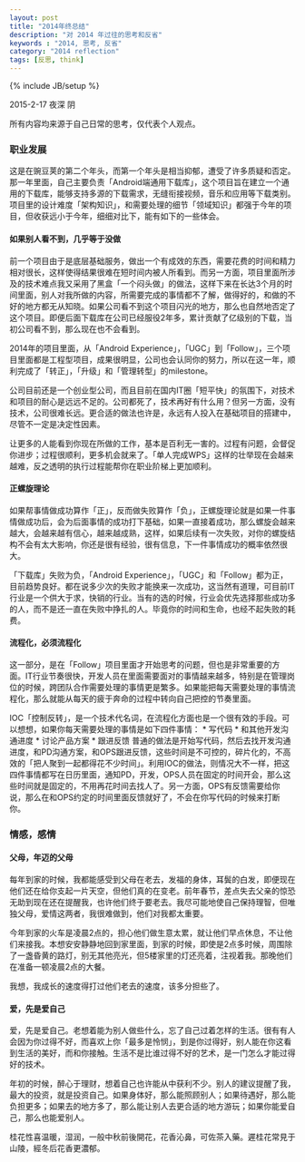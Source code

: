 ```yaml
---
layout: post
title: "2014年终总结"
description: "对 2014 年过往的思考和反省"
keywords : "2014, 思考, 反省"
category: "2014 reflection"
tags: [反思, think]
---
```

{% include JB/setup %}

2015-2-17 夜深 阴

所有内容均来源于自己日常的思考，仅代表个人观点。

### 职业发展
这是在豌豆荚的第二个年头，而第一个年头是相当抑郁，遭受了许多质疑和否定。那一年里面，自己主要负责「Android端通用下载库」，这个项目旨在建立一个通用的下载库，能够支持多源的下载需求，无缝衔接视频，音乐和应用等下载类别。项目里的设计难度「架构知识」，和需要处理的细节「领域知识」都强于今年的项目，但收获远小于今年，细细对比下，能有如下的一些体会。

#### 如果别人看不到，几乎等于没做
前一个项目由于是底层基础服务，做出一个有成效的东西，需要花费的时间和精力相对很长，这样使得结果很难在短时间内被人所看到。而另一方面，项目里面所涉及的技术难点我又采用了黑盒「一个闷头做」的做法，这样下来在长达3个月的时间里面，别人对我所做的内容，所需要完成的事情都不了解，做得好的，和做的不好的地方都无从知晓。如果公司看不到这个项目闪光的地方，那么也自然地否定了这个项目。即便后面下载库在公司已经服役2年多，累计贡献了亿级别的下载，当初公司看不到，那么现在也不会看到。

2014年的项目里面，从「Android Experience」，「UGC」到「Follow」，三个项目里面都是工程型项目，成果很明显，公司也会认同你的努力，所以在这一年，顺利完成了「转正」，「升级」和「管理转型」的milestone。

公司目前还是一个创业型公司，而且目前在国内IT圈「短平快」的氛围下，对技术和项目的耐心是远远不足的。公司都死了，技术再好有什么用？但另一方面，没有技术，公司很难长远。更合适的做法也许是，永远有人投入在基础项目的搭建中，尽管不一定是决定性因素。

让更多的人能看到你现在所做的工作，基本是百利无一害的。过程有问题，会督促你进步；过程很顺利，更多机会就来了。「单人完成WPS」这样的壮举现在会越来越难，反之透明的执行过程能帮你在职业阶梯上更加顺利。

#### 正螺旋理论
如果帮事情做成功算作「正」，反而做失败算作「负」，正螺旋理论就是如果一件事情做成功后，会为后面事情的成功打下基础，如果一直接着成功，那么螺旋会越来越大，会越来越有信心，越来越成熟，这样，如果后续有一次失败，对你的螺旋结构不会有太大影响，你还是很有经验，很有信息，下一件事情成功的概率依然很大。

「下载库」失败为负，「Android Experience」，「UGC」和「Follow」都为正，目前趋势良好。都在说多少次的失败才能换来一次成功，这当然有道理，可目前IT行业是一个供大于求，快销的行业。当有的选的时候，行业会优先选择那些成功多的人，而不是还一直在失败中挣扎的人。毕竟你的时间和生命，也经不起失败的耗费。

#### 流程化，必须流程化
这一部分，是在「Follow」项目里面才开始思考的问题，但也是非常重要的方面。IT行业节奏很快，开发人员在里面需要面对的事情越来越多，特别是在管理岗位的时候，跨团队合作需要处理的事情更是繁多。如果能把每天需要处理的事情流程化，那么就能从每天的疲于奔命的过程中转向自己把控的节奏里面。

IOC「控制反转」，是一个技术代名词，在流程化方面也是一个很有效的手段。可以想想，如果你每天需要处理的事情是如下四件事情：
    * 写代码
    * 和其他开发沟通进度
    * 讨论产品方案
    * 跟进反馈
普通的做法是开始写代码，然后去找开发沟通进度，和PD沟通方案，和OPS跟进反馈，这些时间是不可控的，碎片化的，不高效的「把人聚到一起都得花不少时间」。利用IOC的做法，则情况大不一样，把这四件事情都写在日历里面，通知PD，开发，OPS人员在固定的时间开会，那么这些时间就是固定的，不用再花时间去找人了。另一方面，OPS有反馈需要给你说，那么在和OPS约定的时间里面反馈就好了，不会在你写代码的时候来打断你。

### 情感，感情
#### 父母，年迈的父母
每年到家的时候，我都能感受到父母在老去，发福的身体，耳鬓的白发，即便现在他们还在给你支起一片天空，但他们真的在变老。前年春节，差点失去父亲的惊恐无助到现在还在提醒我，也许他们终于要老去。我尽可能地使自己保持理智，但唯独父母，爱情这两者，我很难做到，他们对我都太重要。

今年到家的火车是凌晨2点的，担心他们做生意太累，就让他们早点休息，不让他们来接我。本想安安静静地回到家里面，到家的时候，即使是2点多时候，周围除了一盏昏黄的路灯，别无其他亮光，但5楼家里的灯还亮着，注视着我。那晚他们在准备一顿凌晨2点的大餐。

我想，我成长的速度得打过他们老去的速度，该多分担些了。

#### 爱，先是爱自己
爱，先是爱自己。老想着能为别人做些什么，忘了自己过着怎样的生活。很有有人会因为你过得不好，而喜欢上你「最多是怜悯」，到是你过得好，别人能在你这看到生活的美好，而和你接触。生活不是比谁过得不好的艺术，是一门怎么才能过得好的技术。

年初的时候，醉心于理财，想着自己也许能从中获利不少。别人的建议提醒了我，最大的投资，就是投资自己。如果身体好，那么能照顾别人；如果待遇好，那么能负担更多；如果去的地方多了，那么能让别人去更合适的地方游玩；如果你能爱自己，那么也能爱别人。

桂花性喜温暖，湿润，一般中秋前後開花，花香沁鼻，可佐茶入藥。遲桂花常見于山陵，經冬后花香更濃郁。
